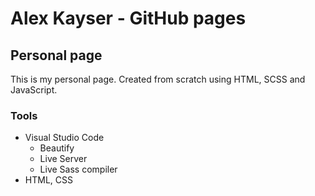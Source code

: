 # Alex Kayser - GitHub pages
## Personal page

This is my personal page.
Created from scratch using HTML, SCSS and JavaScript.

### Tools

- Visual Studio Code
    - Beautify
    - Live Server
    - Live Sass compiler
- HTML, CSS


